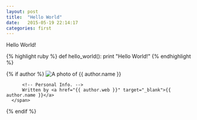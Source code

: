 ```yaml
---
layout: post
title:  "Hello World"
date:   2015-05-19 22:14:17
categories: first
---
```


Hello World!

{% highlight ruby %}
def hello_world():
    print "Hello World!"
{% endhighlight %}

  {% if author %}
      <span>
          <!-- Mugshot. -->
          <img src="{{ author.email | to_gravatar }}" alt="A photo of {{ author.name }}" />

          <!-- Personal Info. -->
          Written by <a href="{{ author.web }}" target="_blank">{{ author.name }}</a>
      </span>
  {% endif %}

